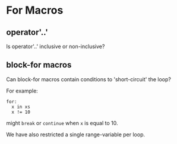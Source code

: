 # For Macros

## operator'..'
Is operator'..' inclusive or non-inclusive?

## block-for macros
Can block-for macros contain conditions to 'short-circuit' the loop?

For example:
```
for:
  x in xs
  x != 10
```

might `break` or `continue` when `x` is equal to 10.

We have also restricted a single range-variable per loop.

